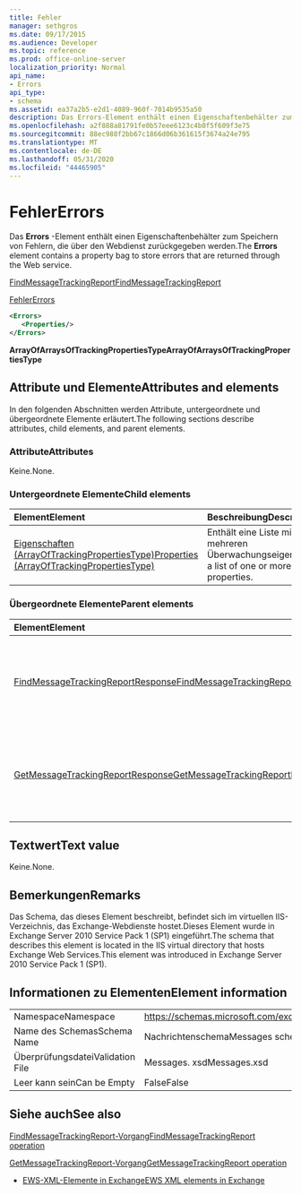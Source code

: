 ```yaml
---
title: Fehler
manager: sethgros
ms.date: 09/17/2015
ms.audience: Developer
ms.topic: reference
ms.prod: office-online-server
localization_priority: Normal
api_name:
- Errors
api_type:
- schema
ms.assetid: ea37a2b5-e2d1-4089-960f-7014b9535a50
description: Das Errors-Element enthält einen Eigenschaftenbehälter zum Speichern von Fehlern, die über den Webdienst zurückgegeben werden.
ms.openlocfilehash: a2f888a81791fe0b57eee6123c4b0f5f609f3e75
ms.sourcegitcommit: 88ec988f2bb67c1866d06b361615f3674a24e795
ms.translationtype: MT
ms.contentlocale: de-DE
ms.lasthandoff: 05/31/2020
ms.locfileid: "44465905"
---
```

# <a name="errors"></a><span data-ttu-id="ab244-103">Fehler</span><span class="sxs-lookup"><span data-stu-id="ab244-103">Errors</span></span>

<span data-ttu-id="ab244-104">Das **Errors** -Element enthält einen Eigenschaftenbehälter zum Speichern von Fehlern, die über den Webdienst zurückgegeben werden.</span><span class="sxs-lookup"><span data-stu-id="ab244-104">The **Errors** element contains a property bag to store errors that are returned through the Web service.</span></span> 
  
[<span data-ttu-id="ab244-105">FindMessageTrackingReport</span><span class="sxs-lookup"><span data-stu-id="ab244-105">FindMessageTrackingReport</span></span>](findmessagetrackingreport.md)
  
[<span data-ttu-id="ab244-106">Fehler</span><span class="sxs-lookup"><span data-stu-id="ab244-106">Errors</span></span>](errors-ex15websvcsotherref.md)
  
```xml
<Errors>
   <Properties/>
</Errors>
```

 <span data-ttu-id="ab244-107">**ArrayOfArraysOfTrackingPropertiesType**</span><span class="sxs-lookup"><span data-stu-id="ab244-107">**ArrayOfArraysOfTrackingPropertiesType**</span></span>
## <a name="attributes-and-elements"></a><span data-ttu-id="ab244-108">Attribute und Elemente</span><span class="sxs-lookup"><span data-stu-id="ab244-108">Attributes and elements</span></span>

<span data-ttu-id="ab244-109">In den folgenden Abschnitten werden Attribute, untergeordnete und übergeordnete Elemente erläutert.</span><span class="sxs-lookup"><span data-stu-id="ab244-109">The following sections describe attributes, child elements, and parent elements.</span></span>
  
### <a name="attributes"></a><span data-ttu-id="ab244-110">Attribute</span><span class="sxs-lookup"><span data-stu-id="ab244-110">Attributes</span></span>

<span data-ttu-id="ab244-111">Keine.</span><span class="sxs-lookup"><span data-stu-id="ab244-111">None.</span></span>
  
### <a name="child-elements"></a><span data-ttu-id="ab244-112">Untergeordnete Elemente</span><span class="sxs-lookup"><span data-stu-id="ab244-112">Child elements</span></span>

|<span data-ttu-id="ab244-113">**Element**</span><span class="sxs-lookup"><span data-stu-id="ab244-113">**Element**</span></span>|<span data-ttu-id="ab244-114">**Beschreibung**</span><span class="sxs-lookup"><span data-stu-id="ab244-114">**Description**</span></span>|
|:-----|:-----|
|[<span data-ttu-id="ab244-115">Eigenschaften (ArrayOfTrackingPropertiesType)</span><span class="sxs-lookup"><span data-stu-id="ab244-115">Properties (ArrayOfTrackingPropertiesType)</span></span>](properties-arrayoftrackingpropertiestype.md) <br/> |<span data-ttu-id="ab244-116">Enthält eine Liste mit einer oder mehreren Überwachungseigenschaften.</span><span class="sxs-lookup"><span data-stu-id="ab244-116">Contains a list of one or more tracking properties.</span></span>  <br/> |
   
### <a name="parent-elements"></a><span data-ttu-id="ab244-117">Übergeordnete Elemente</span><span class="sxs-lookup"><span data-stu-id="ab244-117">Parent elements</span></span>

|<span data-ttu-id="ab244-118">**Element**</span><span class="sxs-lookup"><span data-stu-id="ab244-118">**Element**</span></span>|<span data-ttu-id="ab244-119">**Beschreibung**</span><span class="sxs-lookup"><span data-stu-id="ab244-119">**Description**</span></span>|
|:-----|:-----|
|[<span data-ttu-id="ab244-120">FindMessageTrackingReportResponse</span><span class="sxs-lookup"><span data-stu-id="ab244-120">FindMessageTrackingReportResponse</span></span>](findmessagetrackingreportresponse.md) <br/> |<span data-ttu-id="ab244-121">Enthält den Status und das Ergebnis einer einzelnen [FindMessageTrackingReport-Vorgangs](findmessagetrackingreport-operation.md) Anforderung.</span><span class="sxs-lookup"><span data-stu-id="ab244-121">Contains the status and result of a single [FindMessageTrackingReport operation](findmessagetrackingreport-operation.md) request.</span></span>  <br/> |
|[<span data-ttu-id="ab244-122">GetMessageTrackingReportResponse</span><span class="sxs-lookup"><span data-stu-id="ab244-122">GetMessageTrackingReportResponse</span></span>](getmessagetrackingreportresponse.md) <br/> |<span data-ttu-id="ab244-123">Enthält das Ergebnis einer einzelnen [GetMessageTrackingReport-Vorgangs](getmessagetrackingreport-operation.md) Anforderung.</span><span class="sxs-lookup"><span data-stu-id="ab244-123">Contains the result of a single [GetMessageTrackingReport operation](getmessagetrackingreport-operation.md) request.</span></span>  <br/> |
   
## <a name="text-value"></a><span data-ttu-id="ab244-124">Textwert</span><span class="sxs-lookup"><span data-stu-id="ab244-124">Text value</span></span>

<span data-ttu-id="ab244-125">Keine.</span><span class="sxs-lookup"><span data-stu-id="ab244-125">None.</span></span>
  
## <a name="remarks"></a><span data-ttu-id="ab244-126">Bemerkungen</span><span class="sxs-lookup"><span data-stu-id="ab244-126">Remarks</span></span>

<span data-ttu-id="ab244-127">Das Schema, das dieses Element beschreibt, befindet sich im virtuellen IIS-Verzeichnis, das Exchange-Webdienste hostet.Dieses Element wurde in Exchange Server 2010 Service Pack 1 (SP1) eingeführt.</span><span class="sxs-lookup"><span data-stu-id="ab244-127">The schema that describes this element is located in the IIS virtual directory that hosts Exchange Web Services.This element was introduced in Exchange Server 2010 Service Pack 1 (SP1).</span></span>
  
## <a name="element-information"></a><span data-ttu-id="ab244-128">Informationen zu Elementen</span><span class="sxs-lookup"><span data-stu-id="ab244-128">Element information</span></span>

|||
|:-----|:-----|
|<span data-ttu-id="ab244-129">Namespace</span><span class="sxs-lookup"><span data-stu-id="ab244-129">Namespace</span></span>  <br/> |https://schemas.microsoft.com/exchange/services/2006/messages  <br/> |
|<span data-ttu-id="ab244-130">Name des Schemas</span><span class="sxs-lookup"><span data-stu-id="ab244-130">Schema Name</span></span>  <br/> |<span data-ttu-id="ab244-131">Nachrichtenschema</span><span class="sxs-lookup"><span data-stu-id="ab244-131">Messages schema</span></span>  <br/> |
|<span data-ttu-id="ab244-132">Überprüfungsdatei</span><span class="sxs-lookup"><span data-stu-id="ab244-132">Validation File</span></span>  <br/> |<span data-ttu-id="ab244-133">Messages. xsd</span><span class="sxs-lookup"><span data-stu-id="ab244-133">Messages.xsd</span></span>  <br/> |
|<span data-ttu-id="ab244-134">Leer kann sein</span><span class="sxs-lookup"><span data-stu-id="ab244-134">Can be Empty</span></span>  <br/> |<span data-ttu-id="ab244-135">False</span><span class="sxs-lookup"><span data-stu-id="ab244-135">False</span></span>  <br/> |
   
## <a name="see-also"></a><span data-ttu-id="ab244-136">Siehe auch</span><span class="sxs-lookup"><span data-stu-id="ab244-136">See also</span></span>



[<span data-ttu-id="ab244-137">FindMessageTrackingReport-Vorgang</span><span class="sxs-lookup"><span data-stu-id="ab244-137">FindMessageTrackingReport operation</span></span>](findmessagetrackingreport-operation.md)
  
[<span data-ttu-id="ab244-138">GetMessageTrackingReport-Vorgang</span><span class="sxs-lookup"><span data-stu-id="ab244-138">GetMessageTrackingReport operation</span></span>](getmessagetrackingreport-operation.md)


- [<span data-ttu-id="ab244-139">EWS-XML-Elemente in Exchange</span><span class="sxs-lookup"><span data-stu-id="ab244-139">EWS XML elements in Exchange</span></span>](ews-xml-elements-in-exchange.md)

